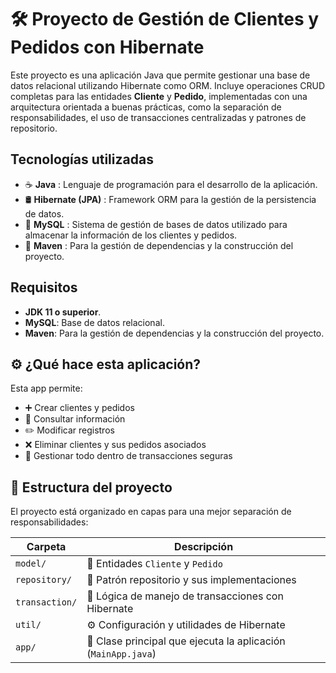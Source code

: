 # 🛠️ Proyecto de Gestión de Clientes y Pedidos con Hibernate

Este proyecto es una aplicación Java que permite gestionar una base de datos relacional utilizando Hibernate como ORM. Incluye operaciones CRUD completas para las entidades **Cliente** y **Pedido**,
implementadas con una arquitectura orientada a buenas prácticas, como la separación de responsabilidades, el uso de transacciones centralizadas y patrones de repositorio.

## Tecnologías utilizadas

- ☕ **Java** : Lenguaje de programación para el desarrollo de la aplicación.
- 🛢️ **Hibernate (JPA)** : Framework ORM para la gestión de la persistencia de datos.
- 🐬 **MySQL** : Sistema de gestión de bases de datos utilizado para almacenar la información de los clientes y pedidos.
- 🧰 **Maven** : Para la gestión de dependencias y la construcción del proyecto.

## Requisitos

- **JDK 11 o superior**.
- **MySQL**: Base de datos relacional.
- **Maven**: Para la gestión de dependencias y la construcción del proyecto.

## ⚙️ ¿Qué hace esta aplicación?

Esta app permite:

- ➕ Crear clientes y pedidos
- 🧾 Consultar información
- ✏️ Modificar registros
- ❌ Eliminar clientes y sus pedidos asociados
- 🔄 Gestionar todo dentro de transacciones seguras

## 🧱 Estructura del proyecto

El proyecto está organizado en capas para una mejor separación de responsabilidades:


| Carpeta         | Descripción                                                  |
|-----------------|--------------------------------------------------------------|
| `model/`        | 🧾 Entidades `Cliente` y `Pedido`                             |
| `repository/`   | 📁 Patrón repositorio y sus implementaciones                      |
| `transaction/`  | 🔄 Lógica de manejo de transacciones con Hibernate            |
| `util/`         | ⚙️ Configuración y utilidades de Hibernate                    |
| `app/`          | 🚀 Clase principal que ejecuta la aplicación (`MainApp.java`) |
